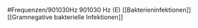 #Frequenzen/901030Hz
901030 Hz (E)
[[Bakterieninfektionen]]
[[Gramnegative bakterielle Infektionen]]